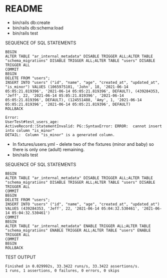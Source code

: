# README

* bin/rails db:create
* bin/rails db:schema:load
* bin/rails test

SEQUENCE OF SQL STATEMENTS
```
BEGIN
ALTER TABLE "ar_internal_metadata" DISABLE TRIGGER ALL;ALTER TABLE "schema_migrations" DISABLE TRIGGER ALL;ALTER TABLE "users" DISABLE TRIGGER ALL
COMMIT
BEGIN
DELETE FROM "users";
INSERT INTO "users" ("id", "name", "age", "created_at", "updated_at", "is_minor") VALUES (1065975101, 'John', 18, '2021-06-14 05:05:21.819396', '2021-06-14 05:05:21.819396', DEFAULT), (439284353, 'Jeff', 22, '2021-06-14 05:05:21.819396', '2021-06-14 05:05:21.819396', DEFAULT), (124551488, 'Amy', 1, '2021-06-14 05:05:21.819396', '2021-06-14 05:05:21.819396', DEFAULT)
ROLLBACK
```

```
Error:
UserTest#test_users_age:
ActiveRecord::StatementInvalid: PG::SyntaxError: ERROR:  cannot insert into column "is_minor"
DETAIL:  Column "is_minor" is a generated column.
```

* In fixtures/users.yml - delete two of the fixtures (minor and baby) so there is only one (adult) remaining.
* bin/rails test

SEQUENCE OF SQL STATEMENTS
```
BEGIN
ALTER TABLE "ar_internal_metadata" DISABLE TRIGGER ALL;ALTER TABLE "schema_migrations" DISABLE TRIGGER ALL;ALTER TABLE "users" DISABLE TRIGGER ALL
COMMIT
BEGIN
DELETE FROM "users";
INSERT INTO "users" ("id", "name", "age", "created_at", "updated_at") VALUES (439284353, 'Jeff', 22, '2021-06-14 05:04:32.530461', '2021-06-14 05:04:32.530461')
COMMIT
BEGIN
ALTER TABLE "ar_internal_metadata" ENABLE TRIGGER ALL;ALTER TABLE "schema_migrations" ENABLE TRIGGER ALL;ALTER TABLE "users" ENABLE TRIGGER ALL
COMMIT
BEGIN
ROLLBACK
```

TEST OUTPUT

```
Finished in 0.029992s, 33.3422 runs/s, 33.3422 assertions/s.
1 runs, 1 assertions, 0 failures, 0 errors, 0 skips
```
